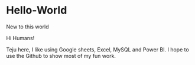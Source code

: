 # Hello-World
New to this world

Hi Humans!

Teju here, I like using Google sheets, Excel, MySQL and Power BI.
I hope to use the Github to show most of my fun work. 
